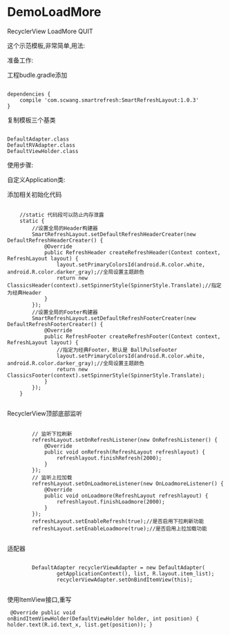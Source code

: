# DemoLoadMore
RecyclerView LoadMore QUIT

 这个示范模板,非常简单,用法:
 
 准备工作:
 
 工程budle.gradle添加
<pre><code>
dependencies {
    compile 'com.scwang.smartrefresh:SmartRefreshLayout:1.0.3'
}
</code></pre>

复制模板三个基类
<pre><code>
DefaultAdapter.class
DefaultRVAdapter.class
DefaultViewHolder.class
</code></pre>

使用步骤:

自定义Application类:

添加相关初始化代码
<pre><code>
    //static 代码段可以防止内存泄露
    static {
        //设置全局的Header构建器
        SmartRefreshLayout.setDefaultRefreshHeaderCreater(new DefaultRefreshHeaderCreater() {
            @Override
            public RefreshHeader createRefreshHeader(Context context, RefreshLayout layout) {
                layout.setPrimaryColorsId(android.R.color.white, android.R.color.darker_gray);//全局设置主题颜色
                return new ClassicsHeader(context).setSpinnerStyle(SpinnerStyle.Translate);//指定为经典Header
            }
        });
        //设置全局的Footer构建器
        SmartRefreshLayout.setDefaultRefreshFooterCreater(new DefaultRefreshFooterCreater() {
            @Override
            public RefreshFooter createRefreshFooter(Context context, RefreshLayout layout) {
                //指定为经典Footer，默认是 BallPulseFooter
                layout.setPrimaryColorsId(android.R.color.white, android.R.color.darker_gray);//全局设置主题颜色
                return new ClassicsFooter(context).setSpinnerStyle(SpinnerStyle.Translate);
            }
        });
    }
    </code></pre>

RecyclerView顶部底部监听

<pre><code>
        // 监听下拉刷新
        refreshLayout.setOnRefreshListener(new OnRefreshListener() {
            @Override
            public void onRefresh(RefreshLayout refreshlayout) {
                refreshlayout.finishRefresh(2000);
            }
        });
        // 监听上拉加载
        refreshLayout.setOnLoadmoreListener(new OnLoadmoreListener() {
            @Override
            public void onLoadmore(RefreshLayout refreshlayout) {
                refreshlayout.finishLoadmore(2000);
            }
        });
        refreshLayout.setEnableRefresh(true);//是否启用下拉刷新功能
        refreshLayout.setEnableLoadmore(true);//是否启用上拉加载功能
    </code></pre>

适配器
<pre><code>
        DefaultAdapter recyclerViewAdapter = new DefaultAdapter(
                getApplicationContext(), list, R.layout.item_list);
                recyclerViewAdapter.setOnBindItemView(this);
    </code></pre>
使用ItemView接口,重写
    <pre><code>
        @Override
        public void onBindItemViewHolder(DefaultViewHolder holder, int position) {
            holder.text(R.id.text_x, list.get(position));
        }
     </code></pre>
